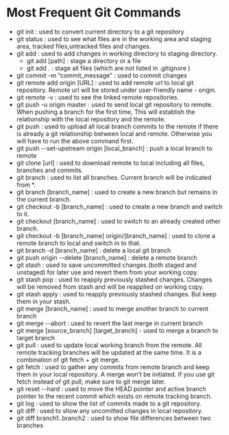 # Most Frequent Git Commands

* git init : used to convert current directory to a git repository
* git status  : used to see what files are in the working area and staging area, tracked files,untracked files and changes.
* git add : used to add changes in working directory to staging directory.
    * git add [path]  : stage a directory or a file
    * git add . : stage all files (which are not listed in .gitignore )
* git  commit -m “commit_message” : used to commit changes
* git remote add origin [URL] : used to add remote url to local git repository. Remote url will be stored under user-friendly name - origin.
* git remote -v : used to see the linked remote repositories.
* git push -u origin master : used to send local git repository to remote. When pushing a branch for the first time, This will establish the relationship with the local repository and the remote.
* git push : used to upload all local branch commits to the remote if there is already a git relationship between local and remote. Otherwise you will have to run the above command first.
* git push --set-upstream origin [local_branch] :  push a local branch to remote
* git clone [url] : used to download remote to local including all files, branches and commits.
* git branch :  used to list all branches. Current branch will be indicated from *.
* git branch [branch_name] : used to create a new branch but remains in the current branch.
* git checkout -b [branch_name] : used to create a new branch and switch to it.
* git checkout [branch_name] : used to switch to an already created other branch.
* git checkout -b [branch_name] origin/[branch_name] : used to clone a remote branch to local and switch in to that.
* git branch -d [branch_name] : delete a local git branch
* git push origin --delete [branch_name] : delete a remote branch
* git stash : used to save uncommitted changes (both staged and unstaged) for later use and revert them from your working copy.
* git stash pop : used to reapply previously stashed changes. Changes will be removed from stash and will be reapplied on working copy. 
* git stash apply : used to reapply previously stashed changes. But keep them in your stash.
* git merge [branch_name] : used to merge another branch to current branch
* git merge --abort : used to revert the last merge in current branch
* git merge [source_branch] [target_branch] - used to merge a branch to target branch
* git pull : used to update local working branch from the remote. All remote tracking branches will be updated at the same time. It is a combination of git fetch + git merge.
* git fetch : used to gather any commits from remote branch and keep them in your local repository. A merge won’t be initiated. If you use git fetch instead of git pull, make sure to git merge later.
* git reset --hard : used to move the HEAD pointer and active branch pointer to the recent commit which exists on remote tracking branch.
* git log : used to show the list of commits made to a git repository.
* git diff : used to show any uncomitted changes in local repository.
* git diff branch1..branch2 : used to show file differences between two branches
 



